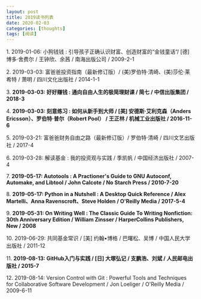 ```yaml
---
layout: post
title: 2019读书列表
date: 2020-02-03
categories: [thoughts]
tags: [阅读]
---
```


1\. 2019-01-06: 小狗钱钱 : 引导孩子正确认识财富、创造财富的“金钱童话”/ \[德\] 博多·舍费尔 / 王钟欣、余茜 / 南海出版公司 / 2009-2-1

2\. 2019-03-03: 富爸爸投资指南（最新修订版）/ (美)罗伯特·清崎、(美)莎伦·莱希特 / 萧明 / 四川文化出版社 / 2014-1-1

3\. **2019-03-03: 好好赚钱 : 通向自由人生的极简理财课 / 简七 / 中信出版集团 / 2018-3** 

4\. **2019-03-03: 刻意练习 : 如何从新手到大师 / \[美\] 安德斯·艾利克森（Anders Ericsson）、罗伯特·普尔（Robert Pool） / 王正林 / 机械工业出版社 / 2016-11-6** 

5\. 2019-03-21: 富爸爸财务自由之路（最新修订版）/ 罗伯特·清崎 / 四川文艺出版社 / 2017-4

6\. 2019-03-28: 解读基金 : 我的投资观与实践 / 季凯帆 / 中国经济出版社 / 2007-4

7\. **2019-05-17: Autotools : A Practioner's Guide to GNU Autoconf, Automake, and Libtool / John Calcote / No Starch Press / 2010-7-20** 

8\. **2019-05-17: Python in a Nutshell : A Desktop Quick Reference / Alex Martelli、Anna Ravenscroft、Steve Holden / O'Reilly Media / 2017-5-4** 

9\. **2019-05-31: On Writing Well : The Classic Guide To Writing Nonfiction: 30th Anniversary Edition / William Zinsser / HarperCollins Publishers, New / 2008** 

10\. 2019-06-29: 共同基金常识 / \[美\] 约翰•博格 / 巴曙松、吴博 / 中国人民大学出版社 / 2011-12

11\. **2019-08-13: GitHub入门与实践 / \[日\] 大塚弘记 / 支鹏浩、刘斌 / 人民邮电出版社 / 2015-7** 

12\. 2019-08-14: Version Control with Git : Powerful Tools and Techniques for Collaborative Software Development / Jon Loeliger / O'Reilly Media / 2009-6-11

